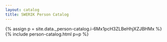 ```yaml
---
layout: catalog
title: SWERIK Person Catalog
---
```

{% assign p = site.data._person-catalog.i-6Mx1pcH3ZLBeHhjXZJBHMx %}
{% include person-catalog.html p=p %}

